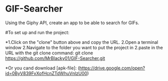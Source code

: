 # GIF-Searcher
Using the Giphy API, create an app to be able to search for GIFs.

#To set up and run the project:

*1.Click on the "clone" button above and copy the URL.
2.Open a terminal window
	2.Navigate to the folder you want to put the project in
		2.paste in the URL with the git clone command: git clone https://github.com/MrBlacky01/GIF-Searcher.git

*Or you cand download [apk-file]: (https://drive.google.com/open?id=0ByV839FvXofHcnZTdWhuVnlzU00)


